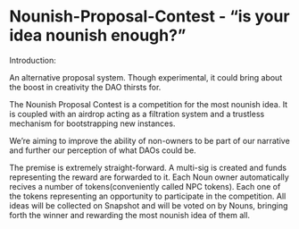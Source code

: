 # Nounish-Proposal-Contest - “is your idea nounish enough?”



Introduction: 

An alternative proposal system. Though experimental, it could bring about the boost in creativity the DAO thirsts for.

The Nounish Proposal Contest is a competition for the most nounish idea. It is coupled with an airdrop acting as a filtration system and a trustless mechanism for bootstrapping new instances. 

We’re aiming to improve the ability of non-owners to be part of our narrative and further our perception of what DAOs could be.

The premise is extremely straight-forward. A multi-sig is created and funds representing the reward are forwarded to it. Each Noun owner automatically recives a number of tokens(conveniently called NPC tokens). Each one of the tokens representing an opportunity to participate in the competition. All ideas will be collected on Snapshot and will be voted on by Nouns, bringing forth the winner and rewarding the most nounish idea of them all.
